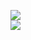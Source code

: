 [![](https://img.shields.io/badge/Made%20With-Github%20Spray-lightgrey.svg?style=for-the-badge&logo=github)](https://github.com/Annihil/github-spray#2637)  
[![](https://i.imgur.com/2DrTn0Z.gif)](https://github.com/Annihil/github-spray)